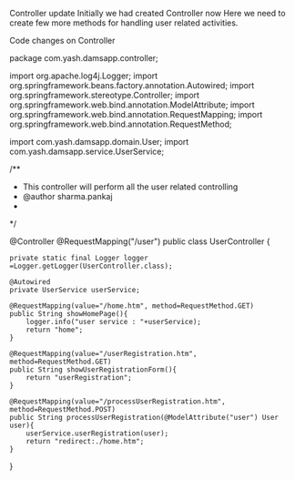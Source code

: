 Controller update
Initially we had created Controller now Here we need to create few more methods for handling user related activities.

Code changes on Controller

package com.yash.damsapp.controller;

import org.apache.log4j.Logger;
import org.springframework.beans.factory.annotation.Autowired;
import org.springframework.stereotype.Controller;
import org.springframework.web.bind.annotation.ModelAttribute;
import org.springframework.web.bind.annotation.RequestMapping;
import org.springframework.web.bind.annotation.RequestMethod;

import com.yash.damsapp.domain.User;
import com.yash.damsapp.service.UserService;

/**
 * This controller will perform all the user related controlling
 * @author sharma.pankaj
 *
 */

@Controller
@RequestMapping("/user")
public class UserController {
	
	private static final Logger logger =Logger.getLogger(UserController.class);
	
	@Autowired
	private UserService userService;
	
	@RequestMapping(value="/home.htm", method=RequestMethod.GET)
	public String showHomePage(){
		logger.info("user service : "+userService);
		return "home";
	}
	
	@RequestMapping(value="/userRegistration.htm", method=RequestMethod.GET)
	public String showUserRegistrationForm(){
		return "userRegistration";
	}

	@RequestMapping(value="/processUserRegistration.htm", method=RequestMethod.POST)
	public String processUserRegistration(@ModelAttribute("user") User user){
		userService.userRegistration(user);
		return "redirect:./home.htm";
	}
}
